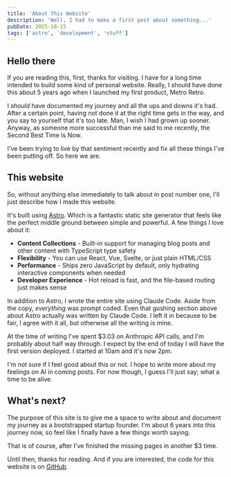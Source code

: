 ```yaml
---
title: 'About This Website'
description: 'Well, I had to make a first post about something...'
pubDate: 2025-10-15
tags: ['astro', 'development', 'stuff']
---
```


## Hello there

If you are reading this, first, thanks for visiting.  I have for a long time intended to build some kind of personal website.  Really, I should have done this about 5 years ago when I launched my first product, Metro Retro.  

I _should_ have documented my journey and all the ups and downs it's had.  After a certain point, having not done it at the right time gets in the way, and you say to yourself that it's too late.  Man, I wish I had grown up sooner.  Anyway, as someone more successful than me said to me recently, the Second Best Time Is Now.  

I've been trying to live by that sentiment recently and fix all these things I've been putting off.  So here we are.

## This website

So, without anything else immediately to talk about in post number one, I'll just describe how I made this website.

It's built using [Astro](https://astro.build).  Which is a fantastic static site generator that feels like the perfect middle ground between simple and powerful. A few things I love about it:

- **Content Collections** - Built-in support for managing blog posts and other content with TypeScript type safety
- **Flexibility** - You can use React, Vue, Svelte, or just plain HTML/CSS
- **Performance** - Ships zero JavaScript by default, only hydrating interactive components when needed
- **Developer Experience** - Hot reload is fast, and the file-based routing just makes sense

In addition to Astro, I wrote the entire site using Claude Code.  Aside from the copy, _everything_ was prompt coded.  Even that gushing section above about Astro actually was written by Claude Code.  I left it in because to be fair, I agree with it all, but otherwise all the writing is mine.

At the time of writing I've spent $3.03 on Anthropic API calls, and I'm probably about half way through.  I expect by the end of today I will have the first version deployed.  I started at 10am and it's now 2pm.

I'm not sure if I feel good about this or not.  I hope to write more about my feelings on AI in coming posts.  For now though, I guess I'll just say; what a time to be alive.

## What's next?

The purpose of this site is to give me a space to write about and document my journey as a bootstrapped startup founder.  I'm about 6 years into this journey now, so feel like I finally have a few things worth saying.  

That is of course, after I've finished the missing pages in another $3 time.

Until then, thanks for reading.  And if you are interested, the code for this website is on [GitHub](https://github.com/swhitf/swhitf.dev).




